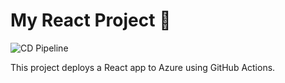# My React Project 🚀

![CD Pipeline](https://github.com/dtepu/deployreact/actions/workflows/cd.yml/badge.svg)

This project deploys a React app to Azure using GitHub Actions.
